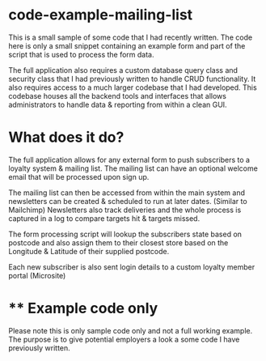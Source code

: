 # code-example-mailing-list
This is a small sample of some code that I had recently written.
The code here is only a small snippet containing an example form and part of the script that is used to process the form data.

The full application also requires a custom database query class and security class that I had previously written to handle CRUD functionality.
It also requires access to a much larger codebase that I had developed.
This codebase houses all the backend tools and interfaces that allows administrators to handle data & reporting from within a clean GUI.

# What does it do?
The full application allows for any external form to push subscribers to a loyalty system & mailing list.
The mailing list can have an optional welcome email that will be processed upon sign up.

The mailing list can then be accessed from within the main system and newsletters can be created & scheduled to run at later dates. (Similar to Mailchimp)
Newsletters also track deliveries and the whole process is captured in a log to compare targets hit & targets missed.

The form processing script will lookup the subscribers state based on postcode and also assign them to their closest store based on the Longitude & Latitude of their supplied postcode.

Each new subscriber is also sent login details to a custom loyalty member portal (Microsite)

# ** Example code only
Please note this is only sample code only and not a full working example.
The purpose is to give potential employers a look a some code I have previously written.

